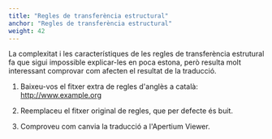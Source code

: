 ```yaml
---
title: "Regles de transferència estructural"
anchor: "Regles de transferència estructural"
weight: 42
---
```

La complexitat i les característiques de les regles de transferència estrutural fa que sigui impossible explicar-les en poca estona, però resulta molt interessant comprovar com afecten el resultat de la traducció.

1. Baixeu-vos el fitxer extra de regles d'anglès a català: http://www.example.org

2. Reemplaceu el fitxer original de regles, que per defecte és buit.

3. Comproveu com canvia la traducció a l'Apertium Viewer.
